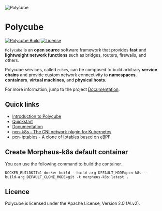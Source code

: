 ![Polycube](Documentation/images/polycube-logo.png )

# Polycube

[![Polycube Build](https://github.com/Morpheus-compiler/polycube/actions/workflows/polycube-test.yml/badge.svg)](https://github.com/Morpheus-compiler/polycube/actions/workflows/polycube-test.yml)
[![License](https://img.shields.io/badge/License-Apache%202.0-blue.svg)](http://www.apache.org/licenses/LICENSE-2.0)

``Polycube`` is an **open source** software framework that provides **fast** and **lightweight** **network functions** such as bridges, routers, firewalls, and others.

Polycube services, called `cubes`, can be composed to build arbitrary **service chains** and provide custom network connectivity to **namespaces**, **containers**, **virtual machines**, and **physical hosts**.

For more information, jump to the project [Documentation](https://polycube-network.readthedocs.io/en/latest/).


## Quick links
 - [Introduction to Polycube](https://polycube-network.readthedocs.io/en/latest/intro.html)
 - [Quickstart](https://polycube-network.readthedocs.io/en/latest/quickstart.html)
 - [Documentation](https://polycube-network.readthedocs.io/en/latest/)
 - [pcn-k8s - The CNI network plugin for Kubernetes](https://polycube-network.readthedocs.io/en/latest/components/k8s/pcn-kubernetes.html)
 - [pcn-iptables - A clone of Iptables based on eBPF](https://polycube-network.readthedocs.io/en/latest/components/iptables/pcn-iptables.html)

## Create Morpheus-k8s default container
You can use the following command to build the container.

```
DOCKER_BUILDKIT=1 docker build --build-arg DEFAULT_MODE=pcn-k8s --build-arg DEFAULT_CLONE_MODE=git -t morpheus-k8s:latest .
```

## Licence
Polycube is licensed under the Apache License, Version 2.0 (ALv2).

